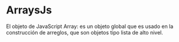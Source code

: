 # ArraysJs
El objeto de JavaScript Array:  es un objeto global que es usado en la construcción de arreglos, que son objetos tipo lista de alto nivel. 
